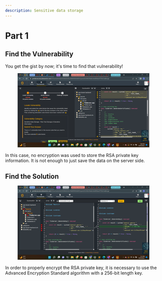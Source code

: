 ```yaml
---
description: Sensitive data storage
---
```


# Part 1

## Find the Vulnerability

You get the gist by now; it's time to find that vulnerability!

<figure><img src="../../../.gitbook/assets/Screenshot (74).png" alt=""><figcaption></figcaption></figure>

In this case, no encryption was used to store the RSA private key information. It is not enough to just save the data on the server side.&#x20;

## Find the Solution

<figure><img src="../../../.gitbook/assets/Screenshot (75).png" alt=""><figcaption></figcaption></figure>

In order to properly encrypt the RSA private key, it is necessary to use the Advanced Encryption Standard algorithm with a 256-bit length key.
